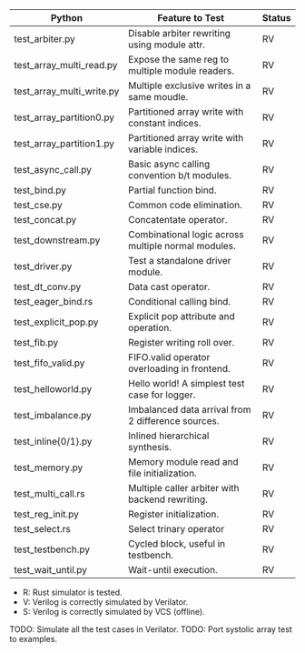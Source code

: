 | Python                    | Feature to Test                                    | Status |
|---------------------------|----------------------------------------------------|--------|
| test_arbiter.py           | Disable arbiter rewriting using module attr.       | RV     |
| test_array_multi_read.py  | Expose the same reg to multiple module readers.    | RV     |
| test_array_multi_write.py | Multiple exclusive writes in a same moudle.        | RV     |
| test_array_partition0.py  | Partitioned array write with constant indices.     | RV     |
| test_array_partition1.py  | Partitioned array write with variable indices.     | RV     |
| test_async_call.py        | Basic async calling convention b/t modules.        | RV     |
| test_bind.py              | Partial function bind.                             | RV     |
| test_cse.py               | Common code elimination.                           | RV     |
| test_concat.py            | Concatentate operator.                             | RV     |
| test_downstream.py        | Combinational logic across multiple normal modules.| RV     |
| test_driver.py            | Test a standalone driver module.                   | RV     |
| test_dt_conv.py           | Data cast operator.                                | RV     |
| test_eager_bind.rs        | Conditional calling bind.                          | RV     |
| test_explicit_pop.py      | Explicit pop attribute and operation.              | RV     |
| test_fib.py               | Register writing roll over.                        | RV     |
| test_fifo_valid.py        | FIFO.valid operator overloading in frontend.       | RV     |
| test_helloworld.py        | Hello world! A simplest test case for logger.      | RV     |
| test_imbalance.py         | Imbalanced data arrival from 2 difference sources. | RV     |
| test_inline{0/1}.py       | Inlined hierarchical synthesis.                    | RV     |
| test_memory.py            | Memory module read and file initialization.        | RV     |
| test_multi_call.rs        | Multiple caller arbiter with backend rewriting.    | RV     |
| test_reg_init.py          | Register initialization.                           | RV     |
| test_select.rs            | Select trinary operator                            | RV     |
| test_testbench.py         | Cycled block, useful in testbench.                 | RV     |
| test_wait_until.py        | Wait-until execution.                              | RV     |

- R: Rust simulator is tested.
- V: Verilog is correctly simulated by Verilator.
- S: Verilog is correctly simulated by VCS (offline).

TODO: Simulate all the test cases in Verilator.
TODO: Port systolic array test to examples.

